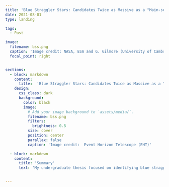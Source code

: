 ```yaml
---
title: 'Blue Straggler Stars: Candidates Twice as Massive as a "Main-sequence Turnoff" Star'
date: 2021-08-01
type: landing

tags:
  - Past

image:
  filename: bss.png
  caption: 'Image credit: NASA, ESA and G. Gilmore (University of Cambridge) '
  focal_point: right


sections:
  - block: markdown
    content:
      title:  'Blue Straggler Stars: Candidates Twice as Massive as a "Main-sequence Turnoff" Star'
    design:
      css_class: dark
      background:
        color: black
        image:
          # Add your image background to `assets/media/`.
          filename: bss.png
          filters:
            brightness: 0.5
          size: cover
          position: center
          parallax: false
          caption: 'Image credit:  Event Horizon Telescope (EHT)'

  - block: markdown
    content:
      title: 'Summary'
      text: 'My undergraduate thesis focused on identifying blue straggler star candidates that are more than twice as massive as the ``main-sequence turn off" star. Blue straggler stars are main-sequence stars higher in luminosity and bluer than the average main sequence turn-off star in their associated clusters. They are an important conversation in astronomy because they challenge the preexisting stellar evolutionary models. Answering questions about their formation origins could alter, add or completely change the existing theory of stellar evolution. The study was conducted using the GAIA database to confirm the membership of the stars in several clusters.  Stellar isochrones were used to determine the mass of the blue straggler star and main sequence turn-off star. This study shows that blue straggler stars are prevalent in star clusters andd most of the blue straggler candidates found were almost twice as large as the main sequence turn-off star. The significant implications of these results indicate that ambiguity regarding the specific merger method of formation still exists.'


---
```


